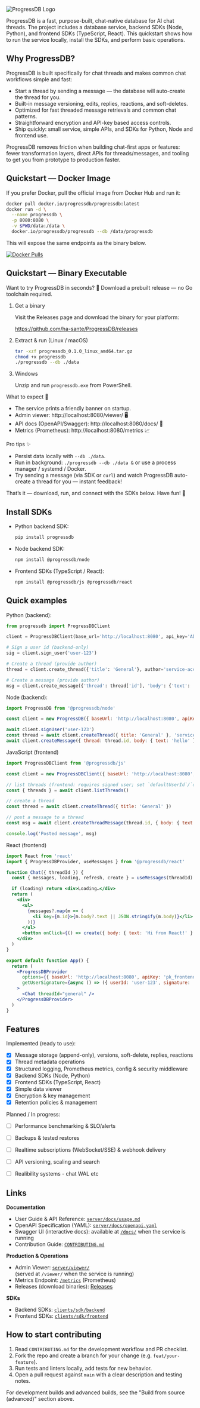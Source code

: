 
![ProgressDB Logo](/docs/images/logo-colors.png)

ProgressDB is a fast, purpose-built, chat-native database for AI chat threads. The project includes a database service, backend SDKs (Node, Python), and frontend SDKs (TypeScript, React). This quickstart shows how to run the service locally, install the SDKs, and perform basic operations.

## Why ProgressDB?

ProgressDB is built specifically for chat threads and makes common chat workflows simple and fast:

- Start a thread by sending a message — the database will auto-create the thread for you.
- Built-in message versioning, edits, replies, reactions, and soft-deletes.
- Optimized for fast threaded message retrievals and common chat patterns.
- Straightforward encryption and API-key based access controls.
- Ship quickly: small service, simple APIs, and SDKs for Python, Node and frontend use.

ProgressDB removes friction when building chat-first apps or features: fewer transformation layers, direct APIs for threads/messages, and tooling to get you from prototype to production faster.

## Quickstart — Docker Image

If you prefer Docker, pull the official image from Docker Hub and run it:

```sh
docker pull docker.io/progressdb/progressdb:latest
docker run -d \
  --name progressdb \
  -p 8080:8080 \
  -v $PWD/data:/data \
  docker.io/progressdb/progressdb --db /data/progressdb
```

This will expose the same endpoints as the binary below.

[![Docker Pulls](https://img.shields.io/docker/pulls/progressdb/progressdb?logo=docker)](https://hub.docker.com/r/progressdb/progressdb)


## Quickstart — Binary Executable

Want to try ProgressDB in seconds? 🚀 Download a prebuilt release — no Go toolchain required.

1) Get a binary

   Visit the Releases page and download the binary for your platform:

   https://github.com/ha-sante/ProgressDB/releases

2) Extract & run (Linux / macOS)

   ```sh
   tar -xzf progressdb_0.1.0_linux_amd64.tar.gz
   chmod +x progressdb
   ./progressdb --db ./data
   ```

3) Windows

   Unzip and run `progressdb.exe` from PowerShell.

What to expect 🎉

- The service prints a friendly banner on startup.
- Admin viewer: http://localhost:8080/viewer/ 🖥️
- API docs (OpenAPI/Swagger): http://localhost:8080/docs/ 📖
- Metrics (Prometheus): http://localhost:8080/metrics 📈

Pro tips ✨

- Persist data locally with `--db ./data`.
- Run in background: `./progressdb --db ./data &` or use a process manager / systemd / Docker.
- Try sending a message (via SDK or `curl`) and watch ProgressDB auto-create a thread for you — instant feedback!

That’s it — download, run, and connect with the SDKs below. Have fun! 🎉


## Install SDKs

- Python backend SDK:

  ```sh
  pip install progressdb
  ```

- Node backend SDK:

  ```sh
  npm install @progressdb/node
  ```

- Frontend SDKs (TypeScript / React):

  ```sh
  npm install @progressdb/js @progressdb/react
  ```

## Quick examples

Python (backend):

```py
from progressdb import ProgressDBClient

client = ProgressDBClient(base_url='http://localhost:8080', api_key='ADMIN_KEY')

# Sign a user id (backend-only)
sig = client.sign_user('user-123')

# Create a thread (provide author)
thread = client.create_thread({'title': 'General'}, author='service-account')

# Create a message (provide author)
msg = client.create_message({'thread': thread['id'], 'body': {'text': 'hello'}}, author='service-account')
```

Node (backend):

```js
import ProgressDB from '@progressdb/node'

const client = new ProgressDB({ baseUrl: 'http://localhost:8080', apiKey: process.env.PROGRESSDB_ADMIN_KEY })

await client.signUser('user-123')
const thread = await client.createThread({ title: 'General' }, 'service-account')
await client.createMessage({ thread: thread.id, body: { text: 'hello' } }, 'service-account')
```



JavaScript (frontend)

```js
import ProgressDBClient from '@progressdb/js'

const client = new ProgressDBClient({ baseUrl: 'http://localhost:8080', apiKey: 'pk_frontend' })

// list threads (frontend: requires signed user; set `defaultUserId`/`defaultUserSignature`)
const { threads } = await client.listThreads()

// create a thread
const thread = await client.createThread({ title: 'General' })

// post a message to a thread
const msg = await client.createThreadMessage(thread.id, { body: { text: 'Hello from the web!' } })

console.log('Posted message', msg)
```

React (frontend)

```jsx
import React from 'react'
import { ProgressDBProvider, useMessages } from '@progressdb/react'

function Chat({ threadId }) {
  const { messages, loading, refresh, create } = useMessages(threadId)

  if (loading) return <div>Loading…</div>
  return (
    <div>
      <ul>
        {messages?.map(m => (
          <li key={m.id}>{m.body?.text || JSON.stringify(m.body)}</li>
        ))}
      </ul>
      <button onClick={() => create({ body: { text: 'Hi from React!' } })}>Send</button>
    </div>
  )
}

export default function App() {
  return (
    <ProgressDBProvider
      options={{ baseUrl: 'http://localhost:8080', apiKey: 'pk_frontend' }}
      getUserSignature={async () => ({ userId: 'user-123', signature: 'sig-placeholder' })}
    >
      <Chat threadId="general" />
    </ProgressDBProvider>
  )
}
```

## Features

Implemented (ready to use):

- [x] Message storage (append-only), versions, soft-delete, replies, reactions
- [x] Thread metadata operations
- [x] Structured logging, Prometheus metrics, config & security middleware
- [x] Backend SDKs (Node, Python)
- [x] Frontend SDKs (TypeScript, React)
- [x] Simple data viewer
- [x] Encryption & key management
- [x] Retention policies & management

Planned / In progress:

- [ ] Performance benchmarking & SLO/alerts
- [ ] Backups & tested restores
- [ ] Realtime subscriptions (WebSocket/SSE) & webhook delivery
- [ ] API versioning, scaling and search
- [ ] Realibility systems - chat WAL etc


## Links

**Documentation**
- User Guide & API Reference: [`server/docs/usage.md`](server/docs/usage.md)
- OpenAPI Specification (YAML): [`server/docs/openapi.yaml`](server/docs/openapi.yaml)  
- Swagger UI (interactive docs): available at [`/docs/`](http://localhost:8080/docs) when the service is running
- Contribution Guide: [`CONTRIBUTING.md`](CONTRIBUTING.md)

**Production & Operations**
- Admin Viewer: [`server/viewer/`](server/viewer/)  
  (served at `/viewer/` when the service is running)
- Metrics Endpoint: [`/metrics`](server/README.md#metrics) (Prometheus)
- Releases (download binaries): [Releases](https://github.com/ha-sante/ProgressDB/releases)

**SDKs**
- Backend SDKs: [`clients/sdk/backend`](clients/sdk/backend)
- Frontend SDKs: [`clients/sdk/frontend`](clients/sdk/frontend)

## How to start contributing

1. Read `CONTRIBUTING.md` for the development workflow and PR checklist.
2. Fork the repo and create a branch for your change (e.g. `feat/your-feature`).
3. Run tests and linters locally, add tests for new behavior.
4. Open a pull request against `main` with a clear description and testing notes.

For development builds and advanced builds, see the "Build from source (advanced)" section above.
